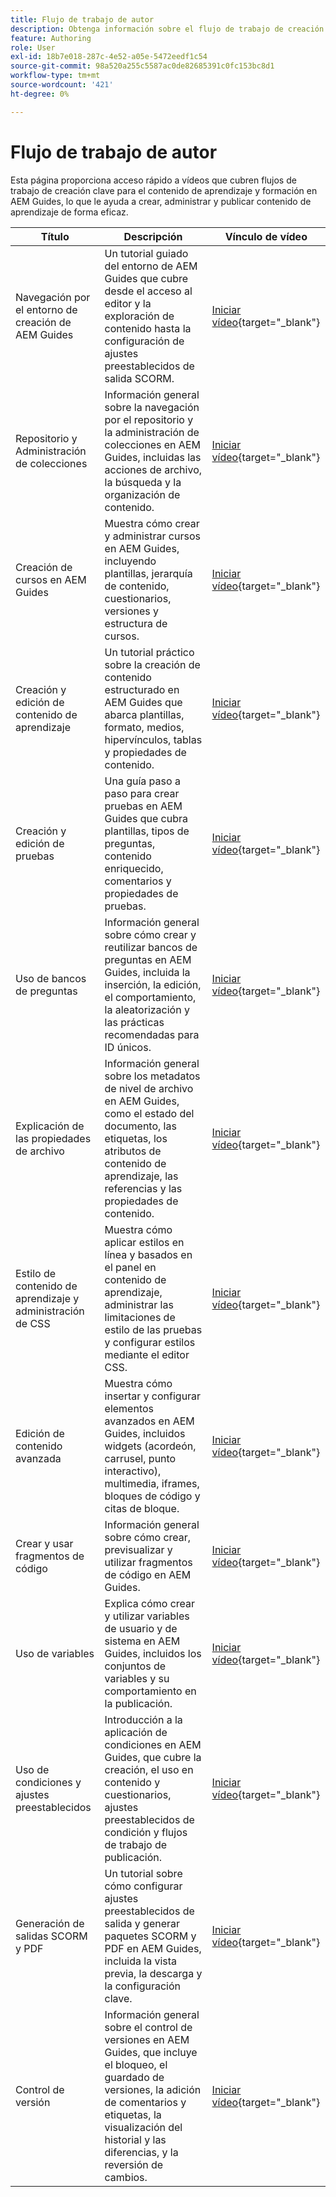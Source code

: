 ```yaml
---
title: Flujo de trabajo de autor
description: Obtenga información sobre el flujo de trabajo de creación para contenido de aprendizaje y formación en Experience Manager Guides.
feature: Authoring
role: User
exl-id: 18b7e018-287c-4e52-a05e-5472eedf1c54
source-git-commit: 98a520a255c5587ac0de82685391c0fc153bc8d1
workflow-type: tm+mt
source-wordcount: '421'
ht-degree: 0%

---
```


# Flujo de trabajo de autor

Esta página proporciona acceso rápido a vídeos que cubren flujos de trabajo de creación clave para el contenido de aprendizaje y formación en AEM Guides, lo que le ayuda a crear, administrar y publicar contenido de aprendizaje de forma eficaz.

| Título | Descripción | Vínculo de vídeo |
|-------|-------------|------------|
| Navegación por el entorno de creación de AEM Guides | Un tutorial guiado del entorno de AEM Guides que cubre desde el acceso al editor y la exploración de contenido hasta la configuración de ajustes preestablecidos de salida SCORM. | [Iniciar vídeo](https://video.tv.adobe.com/v/3469540/aem-guides-learning-content){target="_blank"} |
| Repositorio y Administración de colecciones | Información general sobre la navegación por el repositorio y la administración de colecciones en AEM Guides, incluidas las acciones de archivo, la búsqueda y la organización de contenido. | [Iniciar vídeo](https://video.tv.adobe.com/v/3469539/learning-content-aem-guides){target="_blank"} |
| Creación de cursos en AEM Guides | Muestra cómo crear y administrar cursos en AEM Guides, incluyendo plantillas, jerarquía de contenido, cuestionarios, versiones y estructura de cursos. | [Iniciar vídeo](https://video.tv.adobe.com/v/3469537/aem-guides-learning-content){target="_blank"} |
| Creación y edición de contenido de aprendizaje | Un tutorial práctico sobre la creación de contenido estructurado en AEM Guides que abarca plantillas, formato, medios, hipervínculos, tablas y propiedades de contenido. | [Iniciar vídeo](https://video.tv.adobe.com/v/3469535/learning-content-aem-guides){target="_blank"} |
| Creación y edición de pruebas | Una guía paso a paso para crear pruebas en AEM Guides que cubra plantillas, tipos de preguntas, contenido enriquecido, comentarios y propiedades de pruebas. | [Iniciar vídeo](https://video.tv.adobe.com/v/3469541/aem-guides-learning-content){target="_blank"} |
| Uso de bancos de preguntas | Información general sobre cómo crear y reutilizar bancos de preguntas en AEM Guides, incluida la inserción, la edición, el comportamiento, la aleatorización y las prácticas recomendadas para ID únicos. | [Iniciar vídeo](https://video.tv.adobe.com/v/3469313/aem-guides-learning-content){target="_blank"} |
| Explicación de las propiedades de archivo | Información general sobre los metadatos de nivel de archivo en AEM Guides, como el estado del documento, las etiquetas, los atributos de contenido de aprendizaje, las referencias y las propiedades de contenido. | [Iniciar vídeo](https://video.tv.adobe.com/v/3469538/learning-content-aem-guides){target="_blank"} |
| Estilo de contenido de aprendizaje y administración de CSS | Muestra cómo aplicar estilos en línea y basados en el panel en contenido de aprendizaje, administrar las limitaciones de estilo de las pruebas y configurar estilos mediante el editor CSS. | [Iniciar vídeo](https://video.tv.adobe.com/v/3469533/aem-guides-learning-content){target="_blank"} |
| Edición de contenido avanzada | Muestra cómo insertar y configurar elementos avanzados en AEM Guides, incluidos widgets (acordeón, carrusel, punto interactivo), multimedia, iframes, bloques de código y citas de bloque. | [Iniciar vídeo](https://video.tv.adobe.com/v/3469531/learning-content-aem-guides){target="_blank"} |
| Crear y usar fragmentos de código | Información general sobre cómo crear, previsualizar y utilizar fragmentos de código en AEM Guides. | [Iniciar vídeo](https://video.tv.adobe.com/v/3469534/learning-content-aem-guides){target="_blank"} |
| Uso de variables | Explica cómo crear y utilizar variables de usuario y de sistema en AEM Guides, incluidos los conjuntos de variables y su comportamiento en la publicación. | [Iniciar vídeo](https://video.tv.adobe.com/v/3469532/aem-guides-learning-content){target="_blank"} |
| Uso de condiciones y ajustes preestablecidos | Introducción a la aplicación de condiciones en AEM Guides, que cubre la creación, el uso en contenido y cuestionarios, ajustes preestablecidos de condición y flujos de trabajo de publicación. | [Iniciar vídeo](https://video.tv.adobe.com/v/3469530/learning-content-aem-guides){target="_blank"} |
| Generación de salidas SCORM y PDF | Un tutorial sobre cómo configurar ajustes preestablecidos de salida y generar paquetes SCORM y PDF en AEM Guides, incluida la vista previa, la descarga y la configuración clave. | [Iniciar vídeo](https://video.tv.adobe.com/v/3469529/aem-guides-learning-content){target="_blank"} |
| Control de versión | Información general sobre el control de versiones en AEM Guides, que incluye el bloqueo, el guardado de versiones, la adición de comentarios y etiquetas, la visualización del historial y las diferencias, y la reversión de cambios. | [Iniciar vídeo](https://video.tv.adobe.com/v/3469536/aem-guides-learning-content){target="_blank"} |
